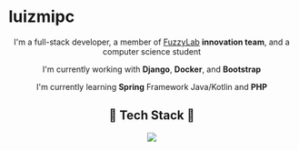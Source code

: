 # luizmipc

<p align="center">
I'm a full-stack developer, a member of <a href="https://fuzzylab.tech/">FuzzyLab</a> <strong>innovation team</strong>, and a computer science student
</p>

<p align="center">
I'm currently working with <strong>Django</strong>, <strong>Docker</strong>, and <strong>Bootstrap</strong>
</p>

<p align="center">
I'm currently learning <strong>Spring</strong> Framework Java/Kotlin and <strong>PHP</strong>
</p>

<h2 align="center">🔧 Tech Stack 🔧</h2>
<p align="center">
  <a href="https://skillicons.dev">
    <img src="https://skillicons.dev/icons?i=django,docker,javascript,bootstrap" />
  </a>
</p>

